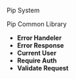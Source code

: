 Pip System

Pip Common Library

- **Error Handeler**
- **Error Response**
- **Current User**
- **Require Auth**
- **Validate Request**
